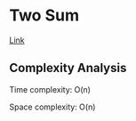 # Two Sum

[Link](https://leetcode.com/problems/two-sum/)

## Complexity Analysis

Time complexity: O(n)

Space complexity: O(n)
